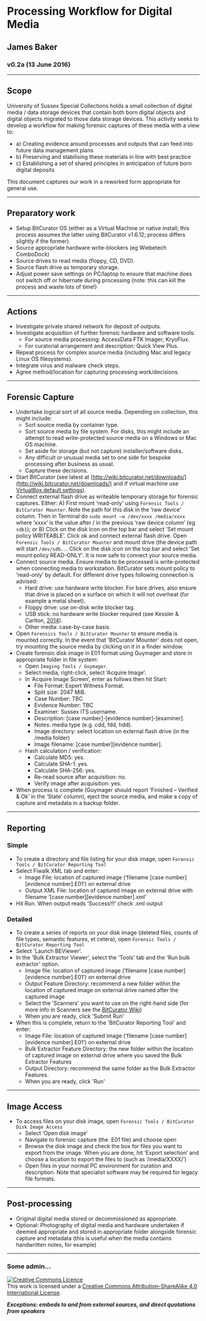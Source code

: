 # Processing Workflow for Digital Media

## James Baker

### v0.2a (13 June 2016)

______
## Scope

University of Sussex Special Collections holds a small collection of digital media / data storage devices that contain both born digital objects and digital objects migrated to those data storage devices. This activity seeks to develop a workflow for making forensic captures of these media with a view to:

- a) Creating evidence around processes and outputs that can feed into future data management plans
- b) Preserving and stabilising these materials in line with best practice
- c) Establishing a set of shared principles in anticipation of future born digital deposits

This document captures our work in a reworked form appropriate for general use.

______
## Preparatory work

- Setup BitCurator OS (either as a Virtual Machine or native install; this process assumes the latter using BitCurator v1.6.12; process differs slightly if the former).
- Source appropriate hardware write-blockers (eg Wiebetech ComboDock)
- Source drives to read media (floppy, CD, DVD).
- Source flash drive as temporary storage.
- Adjust power save settings on PC/laptop to ensure that machine does not switch off or hibernate during processing (note: this can kill the process and waste lots of time!)

______
## Actions

- Investigate private shared network for deposit of outputs.
- Investigate acquisition of further forensic hardware and software tools: 
	- For source media processing: AccessData FTK Imager; KryoFlux.
	- For curatorial arrangement and description: Quick View Plus.
- Repeat process for complex source media (including Mac and legacy Linux OS filesystems).
- Integrate virus and malware check steps.
- Agree method/location for capturing processing work/decisions.

______
## Forensic Capture

- Undertake logical sort of all source media. Depending on collection, this might include:
	- Sort source media by container type.
	- Sort source media by file system. For disks, this might include an attempt to read write-protected source media on a Windows or Mac OS machine.
	- Set aside for storage (but not capture) installer/software disks.
	- Any difficult or unusual media set to one side for bespoke processing after business as usual.
	- Capture these decisions.
- Start BitCurator (see latest at [http://wiki.bitcurator.net/downloads/](http://wiki.bitcurator.net/downloads/) and if virtual machine use [VirtualBox default settings](http://wiki.bitcurator.net/index.php?title=BitCurator_Virtual_Machine_Install)).
- Connect external flash drive as writeable temporary storage for forensic captures. Either: A) First mount ‘read-only’ using `Forensic Tools / BitCurator Mounter`. Note the path for this disk in the ‘raw device’ column. Then in Terminal do `sudo mount –w /dev/xxxx /media/xxxx` where ‘xxxx’ is the value after / in the previous ‘raw device column’ (eg `sdb1`); or B) Click on the disk icon on the top bar and select 'Set mount policy WRITEABLE'. Click ok and connect external flash drive. Open `Forensic Tools / BitCurator Mounter` and mount drive (the device path will start `/dev/sdb..`. Click on the disk icon on the top bar and select 'Set mount policy READ-ONLY'. It is now safe to connect your source media.
- Connect source media. Ensure media to be processed is write-protected when connecting media to workstation. BitCurator sets mount policy to ‘read-only’ by default. For different drive types following connection is advised:
	- Hard drive: use hardware write blocker. For bare drives, also ensure that drive is placed on a surface on which it will not overheat (for example a metal sheet).
	- Floppy drive: use on-disk write blocker tag.
	- USB stick: no hardware write blocker required (see Kessler & Carlton, [2014](http://ojs.jdfsl.org/index.php/jdfsl/article/view/249)).
	- Other media: case-by-case basis.
- Open `Forensics Tools / BitCurator Mounter` to ensure media is mounted correctly. In the event that 'BitCurator Mounter' does not open, try mounting the source media by clicking on it in a finder window.
- Create forensic disk image in E01 format using Guymager and store in appropriate folder in file system:
	- Open `Imaging Tools / Guymager`.
	- Select media, right-click, select ‘Acquire Image’.
	- In ‘Acquire Image Screen’, enter as follows then hit Start:
		- File Format: Expert Witness Format.
		- Split size: 2047 MiB.
		- Case Number: TBC
		- Evidence Number: TBC
		- Examiner: Sussex ITS username.
		- Description: [case number]-[evidence number]-[examiner].
		- Notes: media type (e.g. cdd, fdd, hdd).
		- Image directory: select location on external flash drive (in the /media folder)
		- Image filename: [case number][evidence number].
	- Hash calculation / verification:
		- Calculate MD5: yes.
		- Calculate SHA-1: yes.
		- Calculate SHA-256: yes.
		- Re-read source after acquisition: no.
		- Verify image after acquisition: yes.
- When process is complete (Guymager should report ‘Finished – Verified & Ok’ in the ‘State’ column), eject the source media, and make a copy of capture and metadata in a backup folder.

______
## Reporting

### Simple

- To create a directory and file listing for your disk image, open `Forensic Tools / BitCurator Reporting Tool`
- Select Fiwalk XML tab and enter:
	- Image File: location of captured image (‘filename [case number][evidence number].E01’) on external drive
	- Output XML File: location of captured image on external drive with filename ‘[case number][evidence number].xml’
- Hit Run. When output reads ‘Success!!!’ check .xml output

### Detailed

- To create a series of reports on your disk image (deleted files, counts of file types, semantic features, et cetera), open `Forensic Tools / BitCurator Reporting Tool`
- Select 'Launch BEViewer'.
- In the 'Bulk Extractor Viewer', select the 'Tools' tab and the 'Run bulk extractor' option.
	- Image file: location of captured image (‘filename [case number][evidence number].E01’) on external drive
	- Output Feature Directory: recommend a new folder within the location of captured image on external drive named after the captured image
	- Select the 'Scanners' you want to use on the right-hand side (for more info in Scanners see the [BitCurator Wiki](http://wiki.bitcurator.net/index.php?title=Bulk_Extractor_Scanners))
	- When you are ready, click 'Submit Run'
- When this is complete, return to the 'BitCurator Reporting Tool' and enter:
	- Image File: location of captured image (‘filename [case number][evidence number].E01’) on external drive
	- Bulk Extractor Feature Directory: the new folder within the location of captured image on external drive where you saved the Bulk Extractor Features
	- Output Directory: recommend the same folder as the Bulk Extractor Features.
	- When you are ready, click 'Run'

______
## Image Access

- To access files on your disk image, open `Forensic Tools / BitCurator Disk Image Access`
	- Select ‘Open disk image’
	- Navigate to forensic capture (the .E01 file) and choose open
	- Browse the disk image and check the box for files you want to export from the image.  When you are done, hit ‘Export selection’ and choose a location to export the files to (such as ‘/media/XXXX/’)
	- Open files in your normal PC environment for curation and description. Note that specialist software may be required for legacy file formats.

______
## Post-processing

- Original digital media stored or decommissioned as appropriate. 
- Optional: Photography of digital media and hardware undertaken if deemed appropriate and stored in appropriate folder alongside forensic capture and metadata (this is useful when the media contains handwritten notes, for example)

____
### Some admin...

<a rel="license" href="http://creativecommons.org/licenses/by-sa/4.0/"><img alt="Creative Commons Licence" style="border-width:0" src="https://i.creativecommons.org/l/by-sa/4.0/88x31.png" /></a><br />This work is licensed under a <a rel="license" href="http://creativecommons.org/licenses/by-sa/4.0/">Creative Commons Attribution-ShareAlike 4.0 International License</a>.

***Exceptions: embeds to and from external sources, and direct quotations from speakers***
